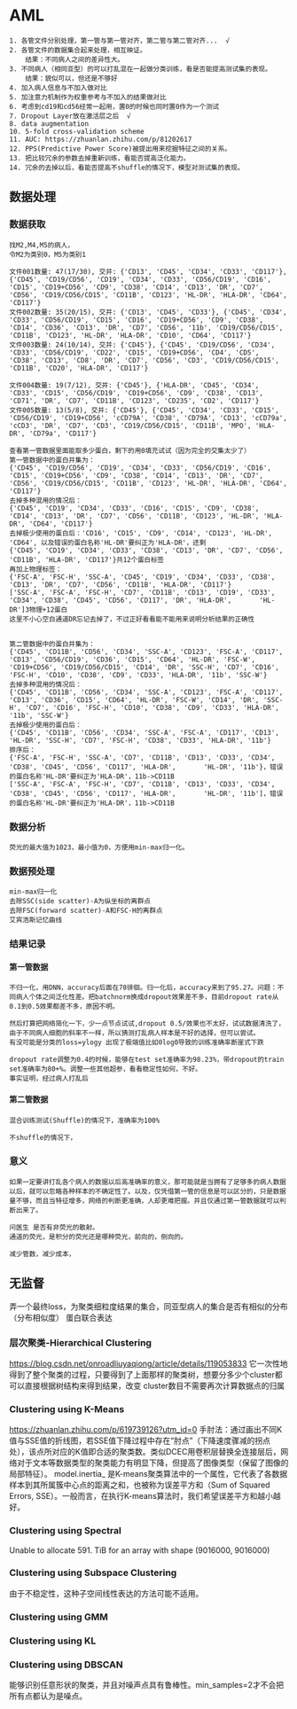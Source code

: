 # AML
    1. 各管文件分别处理，第一管与第一管对齐，第二管与第二管对齐...  √
    2. 各管文件的数据集合起来处理，相互映证。
        结果：不同病人之间的差异性大。
    3. 不同病人（相同亚型）的可以打乱混在一起做分类训练，看是否能提高测试集的表现。
        结果：貌似可以，但还是不够好
    4. 加入病人信息与不加入做对比
    5. 加注意力机制作为权重参考与不加入的结果做对比
    6. 考虑到cd19和cd56经常一起用，置0的时候也同时置0作为一个测试
    7. Dropout Layer放在激活层之后  √
    8. data augmentation
    10. 5-fold cross-validation scheme
    11. AUC: https://zhuanlan.zhihu.com/p/81202617
    12. PPS(Predictive Power Score)被提出用来挖掘特征之间的关系。
    13. 把比较冗余的参数去掉重新训练，看能否提高泛化能力。
    14. 冗余的去掉以后，看能否提高不shuffle的情况下，模型对测试集的表现。

## 数据处理
### 数据获取
    找M2,M4,M5的病人，
    令M2为类别0，M5为类别1

    文件001数量: 47(17/30), 交并: {'CD13', 'CD45', 'CD34', 'CD33', 'CD117'}, {'CD45', 'CD19/CD56', 'CD19', 'CD34', 'CD33', 'CD56/CD19', 'CD16', 'CD15', 'CD19+CD56', 'CD9', 'CD38', 'CD14', 'CD13', 'DR', 'CD7', 'CD56', 'CD19/CD56/CD15', 'CD11B', 'CD123', 'HL-DR', 'HLA-DR', 'CD64', 'CD117'}
    文件002数量: 35(20/15), 交并: {'CD13', 'CD45', 'CD33'}, {'CD45', 'CD34', 'CD33', 'CD56/CD19', 'CD15', 'CD16', 'CD19+CD56', 'CD9', 'CD38', 'CD14', 'CD36', 'CD13', 'DR', 'CD7', 'CD56', '11b', 'CD19/CD56/CD15', 'CD11B', 'CD123', 'HL-DR', 'HLA-DR', 'CD10', 'CD64', 'CD117'}
    文件003数量: 24(10/14), 交并: {'CD45'}, {'CD45', 'CD19/CD56', 'CD34', 'CD33', 'CD56/CD19', 'CD22', 'CD15', 'CD19+CD56', 'CD4', 'CD5', 'CD38', 'CD13', 'CD8', 'DR', 'CD7', 'CD56', 'CD3', 'CD19/CD56/CD15', 'CD11B', 'CD20', 'HLA-DR', 'CD117'}
    
    文件004数量: 19(7/12), 交并: {'CD45'}, {'HLA-DR', 'CD45', 'CD34', 'CD33', 'CD15', 'CD56/CD19', 'CD19+CD56', 'CD9', 'CD38', 'CD13', 'CD71', 'DR', 'CD7', 'CD11B', 'CD123', 'CD235', 'CD2', 'CD117'}
    文件005数量: 13(5/8), 交并: {'CD45'}, {'CD45', 'CD34', 'CD33', 'CD15', 'CD56/CD19', 'CD19+CD56', 'cCD79A', 'CD38', 'CD79A', 'CD13', 'cCD79a', 'cCD3', 'DR', 'CD7', 'CD3', 'CD19/CD56/CD15', 'CD11B', 'MPO', 'HLA-DR', 'CD79a', 'CD117'}

    查看第一管数据里面能取多少蛋白，剩下的用0填充试试（因为完全的交集太少了）
    第一管数据中的蛋白并集为：
    {'CD45', 'CD19/CD56', 'CD19', 'CD34', 'CD33', 'CD56/CD19', 'CD16', 'CD15', 'CD19+CD56', 'CD9', 'CD38', 'CD14', 'CD13', 'DR', 'CD7', 'CD56', 'CD19/CD56/CD15', 'CD11B', 'CD123', 'HL-DR', 'HLA-DR', 'CD64', 'CD117'}
    去掉多种混用的情况后：
    {'CD45', 'CD19', 'CD34', 'CD33', 'CD16', 'CD15', 'CD9', 'CD38', 'CD14', 'CD13', 'DR', 'CD7', 'CD56', 'CD11B', 'CD123', 'HL-DR', 'HLA-DR', 'CD64', 'CD117'}
    去掉极少使用的蛋白后：'CD16', 'CD15', 'CD9', 'CD14', 'CD123', 'HL-DR', 'CD64', 以及错误的蛋白名称'HL-DR'要纠正为'HLA-DR'，还剩
    {'CD45', 'CD19', 'CD34', 'CD33', 'CD38', 'CD13', 'DR', 'CD7', 'CD56', 'CD11B', 'HLA-DR', 'CD117'}共12个蛋白标签
    再加上物理标签：
    {'FSC-A', 'FSC-H', 'SSC-A', 'CD45', 'CD19', 'CD34', 'CD33', 'CD38', 'CD13', 'DR', 'CD7', 'CD56', 'CD11B', 'HLA-DR', 'CD117'} 
    ['SSC-A', 'FSC-A', 'FSC-H', 'CD7', 'CD11B', 'CD13', 'CD19', 'CD33', 'CD34', 'CD38', 'CD45', 'CD56', 'CD117', 'DR', 'HLA-DR',       'HL-DR']3物理+12蛋白
    这里不小心空白通道DR忘记去掉了，不过正好看看能不能用来说明分析结果的正确性
    

    第二管数据中的蛋白并集为：
    {'CD45', 'CD11B', 'CD56', 'CD34', 'SSC-A', 'CD123', 'FSC-A', 'CD117', 'CD13', 'CD56/CD19', 'CD36', 'CD15', 'CD64', 'HL-DR', 'FSC-W', 'CD19+CD56', 'CD19/CD56/CD15', 'CD14', 'DR', 'SSC-H', 'CD7', 'CD16', 'FSC-H', 'CD10', 'CD38', 'CD9', 'CD33', 'HLA-DR', '11b', 'SSC-W'}
    去掉多种混用的情况后：
    {'CD45', 'CD11B', 'CD56', 'CD34', 'SSC-A', 'CD123', 'FSC-A', 'CD117', 'CD13', 'CD36', 'CD15', 'CD64', 'HL-DR', 'FSC-W', 'CD14', 'DR', 'SSC-H', 'CD7', 'CD16', 'FSC-H', 'CD10', 'CD38', 'CD9', 'CD33', 'HLA-DR', '11b', 'SSC-W'}
    去掉极少使用的蛋白后：
    {'CD45', 'CD11B', 'CD56', 'CD34', 'SSC-A', 'FSC-A', 'CD117', 'CD13', 'HL-DR', 'SSC-H', 'CD7', 'FSC-H', 'CD38', 'CD33', 'HLA-DR', '11b'}
    排序后：
    {'FSC-A', 'FSC-H', 'SSC-A', 'CD7', 'CD11B', 'CD13', 'CD33', 'CD34', 'CD38', 'CD45', 'CD56', 'CD117', 'HLA-DR',       'HL-DR', '11b'}，错误的蛋白名称'HL-DR'要纠正为'HLA-DR'，11b->CD11B
    ['SSC-A', 'FSC-A', 'FSC-H', 'CD7', 'CD11B', 'CD13', 'CD33', 'CD34', 'CD38', 'CD45', 'CD56', 'CD117', 'HLA-DR',       'HL-DR', '11b']，错误的蛋白名称'HL-DR'要纠正为'HLA-DR'，11b->CD11B

### 数据分析
    荧光的最大值为1023，最小值为0，方便用min-max归一化。


### 数据预处理
    min-max归一化
    去除SSC(side scatter)-A为纵坐标的离群点
    去除FSC(forward scatter)-A和FSC-H的离群点
    艾宾浩斯记忆曲线

### 结果记录
#### 第一管数据
    不归一化，用DNN，accuracy后面在78徘徊。归一化后，accuracy来到了95.27。问题：不同病人个体之间泛化性差。把batchnorm换成dropout效果差不多，目前dropout rate从0.1到0.5效果都差不多，原因不明。

    然后打算把网络简化一下，少一点节点试试,dropout 0.5/效果也不太好，试试数据清洗了，由于不同病人细胞的斜率不一样，所以猜测打乱病人样本是不好的选择，但可以尝试。
    有没可能是分类的loss=ylogy 出现了极端值比如0log0导致的训练准确率断崖式下跌

    dropout rate调整为0.4的时候，能够在test set准确率为98.23%，带dropout的train set准确率为80+%。调整一些其他超参，看看稳定性如何，不好。
    事实证明，经过病人打乱后

#### 第二管数据
    混合训练测试(Shuffle)的情况下，准确率为100%

    不shuffle的情况下，


### 意义
    如果一定要讲打乱各个病人的数据以后高准确率的意义，那可能就是当拥有了足够多的病人数据以后，就可以忽略各种样本的不确定性了。以及，仅凭借第一管的信息是可以区分的，只是数据量不够，而且当特征增多，网络的判断更准确，人却更难把握。并且仅通过第一管数据就可以判断出来了。

    问医生 是否有非荧光的散射。
    通道的荧光，是积分的荧光还是哪种荧光，前向的，侧向的。

    减少管数，减少成本，



## 无监督
弄一个最终loss，为聚类细粒度结果的集合，同亚型病人的集合是否有相似的分布（分布相似度）
蛋白联合表达

### 层次聚类-Hierarchical Clustering
https://blog.csdn.net/onroadliuyaqiong/article/details/119053833  它一次性地得到了整个聚类的过程，只要得到了上面那样的聚类树，想要分多少个cluster都可以直接根据树结构来得到结果，改变 cluster数目不需要再次计算数据点的归属

### Clustering using K-Means
https://zhuanlan.zhihu.com/p/619739126?utm_id=0
手肘法：通过画出不同K值与SSE值的折线图，若SSE值下降过程中存在“肘点”（下降速度骤减的拐点处），该点所对应的K值即合适的聚类数。类似DCEC用卷积层替换全连接层后，网络对于文本等数据类型的聚类能力有明显下降，但提高了图像类型（保留了图像的局部特征）。
model.inertia_ 是K-means聚类算法中的一个属性，它代表了各数据样本到其所属簇中心点的距离之和，也被称为误差平方和（Sum of Squared Errors, SSE）。一般而言，在执行K-means算法时，我们希望误差平方和越小越好。

### Clustering using Spectral
Unable to allocate 591. TiB for an array with shape (9016000, 9016000)

### Clustering using Subspace Clustering
由于不稳定性，这种子空间线性表达的方法可能不适用。

### Clustering using GMM

### Clustering using KL

### Clustering using DBSCAN
能够识别任意形状的聚类，并且对噪声点具有鲁棒性。min_samples=2才不会把所有点都认为是噪点。